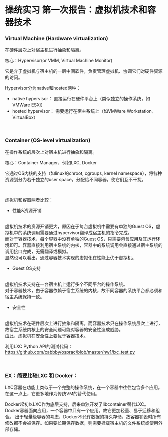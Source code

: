 # 操统实习 第一次报告：虚拟机技术和容器技术

### **Virtual Machine (Hardware virtualization)**
在硬件层次上对宿主机进行抽象和隔离。

核心：Hypervisor(or VMM, Virtual Machine Monitor)

它是介于虚拟机与宿主机的一层中间软件，负责管理虚拟机、协调它们对硬件资源的访问。

Hypervisor分为native和hosted两种：

* native hypervisor：
直接运行在硬件平台上（类似独立的操作系统，如VMWare ESXi）
* hosted hypervisor：
需要运行在宿主系统上（如VMWare Workstation, VirtualBox）

<br>

### **Container (OS-level virtualization)**

在操作系统的层次上对宿主机进行抽象和隔离。

核心：Container Manager，例如LXC, Docker

它通过OS内核的支持（如linux的chroot, cgroups, kernel namespace），将各种资源划分为若干独立的user space，分配给不同容器，使它们互不干扰。

<br>

虚拟机和容器两者比较：

* 性能&资源开销
<br>
虚拟机技术的资源开销更大，原因在于每台虚拟机中需要有单独的Guest OS，虚拟机中的系统调用需要通过hypervisor翻译成宿主机的指令完成。
<br>
而对于容器技术，每个容器中没有单独的Guest OS，只需要包含应用及其运行环境即可。容器直接利用宿主系统的内核，容器中的系统调用会直接通过宿主系统的调用接口完成，无需翻译或模拟。
<br>
显然也可以看出，通过容器技术实现的虚拟化在性能上优于虚拟机。

* Guest OS支持
<br>
虚拟机技术支持在一台宿主机上运行多个不同平台的操作系统。
<br>
对于容器技术，由于容器依赖于宿主系统的内核，故不同容器的系统平台都必须和宿主系统保持一致。

* 安全性
<br>
虚拟机技术在硬件层次上进行抽象和隔离，而容器技术只在操作系统层次上进行，故宿主系统内核上的安全问题可能对容器的安全性造成威胁。
<br>
由此，虚拟机在安全性上要优于容器技术。

利用LXC Python API的测试代码：
https://github.com/cabbby/osprac/blob/master/hw1/lxc_test.py

<br>

### EX：简要比较LXC 和 Docker：
LXC容器在功能上类似于一个完整的操作系统，在一个容器中往往包含多个应用。在这一点上，它更多地作为传统VM的替代使用。

Docker起初以LXC作为底层支持，后来单独开发了libcontainer替代LXC。
Docker容器面向应用，一个容器中只有一个应用。故它更加轻量、易于迁移和组合。
出于轻量级容器的考虑，Docker不允许数据的持久存储，故容器销毁时所有修改都不会被保存。如果要长期保存数据，则需要挂载宿主机的文件系统或使用外部存储。
